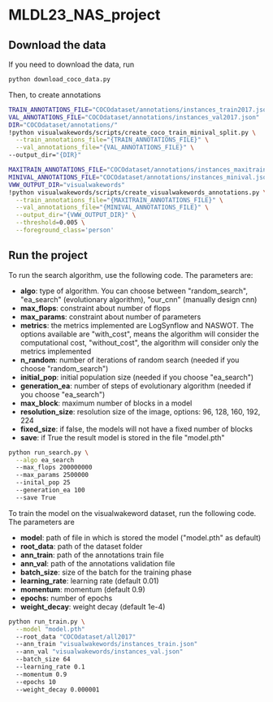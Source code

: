 # MLDL23_NAS_project

## Download the data
If you need to download the data, run 

```bash
python download_coco_data.py
```
Then, to create annotations 
```bash
TRAIN_ANNOTATIONS_FILE="COCOdataset/annotations/instances_train2017.json"
VAL_ANNOTATIONS_FILE="COCOdataset/annotations/instances_val2017.json"
DIR="COCOdataset/annotations/"
!python visualwakewords/scripts/create_coco_train_minival_split.py \
  --train_annotations_file="{TRAIN_ANNOTATIONS_FILE}" \
  --val_annotations_file="{VAL_ANNOTATIONS_FILE}" \
--output_dir="{DIR}"
```

```bash
MAXITRAIN_ANNOTATIONS_FILE="COCOdataset/annotations/instances_maxitrain.json"
MINIVAL_ANNOTATIONS_FILE="COCOdataset/annotations/instances_minival.json"
VWW_OUTPUT_DIR="visualwakewords"
!python visualwakewords/scripts/create_visualwakewords_annotations.py \
  --train_annotations_file="{MAXITRAIN_ANNOTATIONS_FILE}" \
  --val_annotations_file="{MINIVAL_ANNOTATIONS_FILE}" \
  --output_dir="{VWW_OUTPUT_DIR}" \
  --threshold=0.005 \
  --foreground_class='person'
```
## Run the project
To run the search algorithm, use the following code. The parameters are:
- **algo**: type of algorithm. You can choose between "random_search", "ea_search" (evolutionary algorithm), "our_cnn" (manually design cnn)
- **max_flops**: constraint about number of flops
- **max_params**: constraint about number of parameters
- **metrics**: the metrics implemented are LogSynflow and NASWOT. The options available are "with_cost", means the algorithm will consider the computational cost, "without_cost", the algorithm will consider only the metrics implemented
- **n_random**: number of iterations of random search (needed if you choose "random_search")
- **initial_pop**: initial population size (needed if you choose "ea_search")
- **generation_ea**: number of steps of evolutionary algorithm (needed if you choose "ea_search")
- **max_block**: maximum number of blocks in a model
- **resolution_size**: resolution size of the image, options: 96, 128, 160, 192, 224
- **fixed_size**: if false, the models will not have a fixed number of blocks
- **save**: if True the result model is stored in the file "model.pth"

```bash
python run_search.py \
  --algo ea_search
  --max_flops 200000000
  --max_params 2500000
  --inital_pop 25
  --generation_ea 100
  --save True
```

To train the model on the visualwakeword dataset, run the following code. The parameters are
- **model**: path of file in which is stored the model ("model.pth" as default)
- **root_data**: path of the dataset folder
- **ann_train**: path of the annotations train file
- **ann_val**: path of the annotations validation file
- **batch_size**: size of the batch for the training phase
- **learning_rate**: learning rate (default 0.01) 
- **momentum**: momentum (default 0.9)
- **epochs:** number of epochs
- **weight_decay**: weight decay (default 1e-4)

```bash
python run_train.py \
  --model "model.pth"
  --root_data "COCOdataset/all2017"
  --ann_train "visualwakewords/instances_train.json"
  --ann_val "visualwakewords/instances_val.json"
  --batch_size 64
  --learning_rate 0.1
  --momentum 0.9
  --epochs 10
  --weight_decay 0.000001
```

